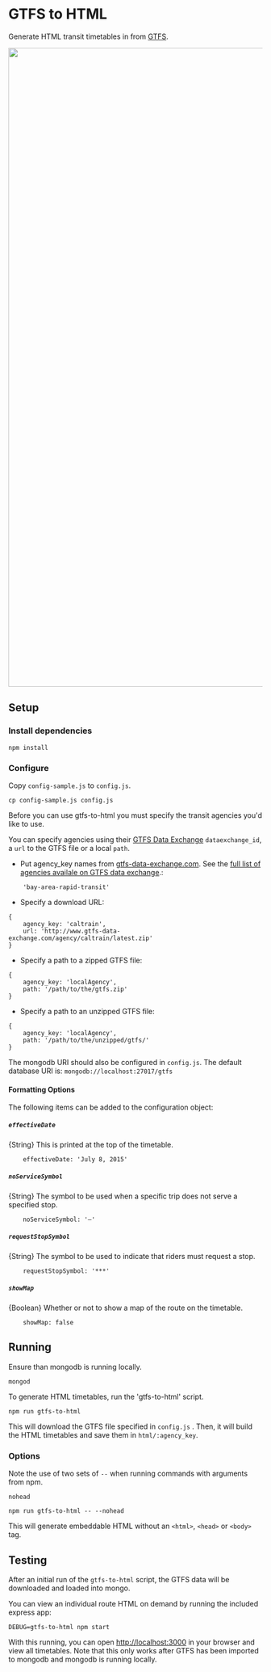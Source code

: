 # GTFS to HTML

Generate HTML transit timetables in from [GTFS](https://developers.google.com/transit/gtfs/).

<img width="1265" src="https://cloud.githubusercontent.com/assets/96217/10262598/87674f70-6983-11e5-8150-15b6372c989c.png">

## Setup

### Install dependencies

    npm install

### Configure

Copy `config-sample.js` to `config.js`.

    cp config-sample.js config.js

Before you can use gtfs-to-html you must specify the transit agencies you'd like to use.

You can specify agencies using their [GTFS Data Exchange](http://www.gtfs-data-exchange.com/) `dataexchange_id`, a `url` to the GTFS file or a local `path`.

* Put agency_key names from [gtfs-data-exchange.com](http://gtfs-data-exchange.com). See the [full list of agencies availale on GTFS data exchange](http://www.gtfs-data-exchange.com/api/agencies).:
```
    'bay-area-rapid-transit'
```

* Specify a download URL:
```
{
    agency_key: 'caltrain',
    url: 'http://www.gtfs-data-exchange.com/agency/caltrain/latest.zip'
}
```

* Specify a path to a zipped GTFS file:
```
{
    agency_key: 'localAgency',
    path: '/path/to/the/gtfs.zip'
}
```
* Specify a path to an unzipped GTFS file:
```
{
    agency_key: 'localAgency',
    path: '/path/to/the/unzipped/gtfs/'
}
```

The mongodb URI should also be configured in `config.js`. The default database URI is:
`mongodb://localhost:27017/gtfs`

#### Formatting Options

The following items can be added to the configuration object:

##### `effectiveDate`

{String} This is printed at the top of the timetable.

```
    effectiveDate: 'July 8, 2015'
```

##### `noServiceSymbol`

{String} The symbol to be used when a specific trip does not serve a specified stop.

```
    noServiceSymbol: '—'
```

##### `requestStopSymbol`

{String} The symbol to be used to indicate that riders must request a stop.

```
    requestStopSymbol: '***'
```

##### `showMap`

{Boolean} Whether or not to show a map of the route on the timetable.

```
    showMap: false
```

## Running

Ensure than mongodb is running locally.

    mongod

To generate HTML timetables, run the 'gtfs-to-html' script.

    npm run gtfs-to-html

This will download the GTFS file specified in `config.js` .  Then, it will build the HTML timetables and save them in `html/:agency_key`.

### Options

Note the use of two sets of `--` when running commands with arguments from npm.

`nohead`

    npm run gtfs-to-html -- --nohead

This will generate embeddable HTML without an `<html>`, `<head>` or `<body>` tag.


## Testing

After an initial run of the `gtfs-to-html` script, the GTFS data will be downloaded and loaded into mongo.

You can view an individual route HTML on demand by running the included express app:

    DEBUG=gtfs-to-html npm start

With this running, you can open [http://localhost:3000](http://localhost:3000) in your browser and view all timetables.  Note that this only works after GTFS has been imported to mongodb and mongodb is running locally.
